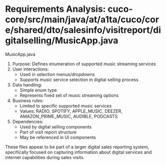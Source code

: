 # Requirements Analysis: cuco-core/src/main/java/at/a1ta/cuco/core/shared/dto/salesinfo/visitreport/digitalselling/MusicApp.java

MusicApp.java
1. Purpose: Defines enumeration of supported music streaming services
2. User interactions:
   - Used in selection menus/dropdowns
   - Supports music service selection in digital selling process
3. Data handling:
   - Simple enum type
   - Represents fixed set of music streaming options
4. Business rules:
   - Limited to specific supported music services
   - Values: RADIO, SPOTIFY, APPLE_MUSIC, DEEZER, AMAZON_PRIME_MUSIC, AUDIBLE, PODCASTS
5. Dependencies:
   - Used by digital selling components
   - Part of visit report structure
   - May be referenced in UI components

These files appear to be part of a larger digital sales reporting system, specifically focused on capturing information about digital services and internet capabilities during sales visits.